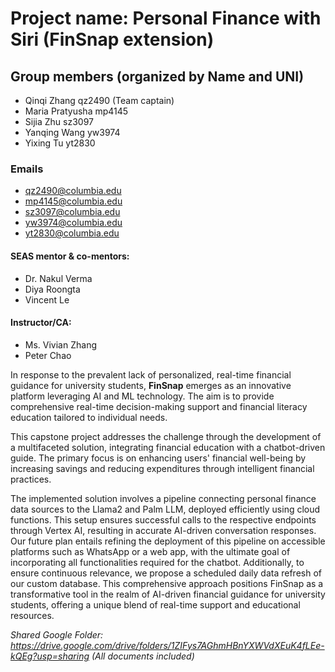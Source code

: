 
# Project name: Personal Finance with Siri (FinSnap extension) 

## Group members (organized by Name and UNI)
- Qinqi Zhang qz2490 (Team captain)
- Maria Pratyusha mp4145
- Sijia Zhu sz3097
- Yanqing Wang yw3974
- Yixing Tu yt2830

### Emails 
- qz2490@columbia.edu
- mp4145@columbia.edu
- sz3097@columbia.edu
- yw3974@columbia.edu
- yt2830@columbia.edu

#### SEAS mentor & co-mentors: 
- Dr. Nakul Verma
- Diya Roongta
- Vincent Le

#### Instructor/CA: 
- Ms. Vivian Zhang
- Peter Chao


In response to the prevalent lack of personalized, real-time financial guidance for university students, **FinSnap** emerges as an innovative platform leveraging AI and ML technology. The aim is to provide comprehensive real-time decision-making support and financial literacy education tailored to individual needs. 

This capstone project addresses the challenge through the development of a multifaceted solution, integrating financial education with a chatbot-driven guide. The primary focus is on enhancing users' financial well-being by increasing savings and reducing expenditures through intelligent financial practices.

The implemented solution involves a pipeline connecting personal finance data sources to the Llama2 and Palm LLM, deployed efficiently using cloud functions. This setup ensures successful calls to the respective endpoints through Vertex AI, resulting in accurate AI-driven conversation responses. Our future plan entails refining the deployment of this pipeline on accessible platforms such as WhatsApp or a web app, with the ultimate goal of incorporating all functionalities required for the chatbot. Additionally, to ensure continuous relevance, we propose a scheduled daily data refresh of our custom database. This comprehensive approach positions FinSnap as a transformative tool in the realm of AI-driven financial guidance for university students, offering a unique blend of real-time support and educational resources.



<i> Shared Google Folder: https://drive.google.com/drive/folders/1ZIFys7AGhmHBnYXWVdXEuK4fLEe-kQEg?usp=sharing  (All documents included) </i>
